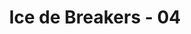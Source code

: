 ---
layout: videojs
title: Ice de Breakers - 04
description: >+
    Translated by @sasori39883522
lang: en
plink: https://hinatacampaign.github.io/ice-de-breakers-04.html
subtitles: 日向坂46ICE DE BREAKERSBREAK 04自分の殻を氷でブレイクアイスボックス.en.vtt
video_url: http://www.youtube.com/watch?v=7iJuXQ4Fxnc
thumbnail: https://i.ytimg.com/vi/7iJuXQ4Fxnc/maxresdefault.jpg
---